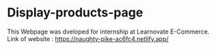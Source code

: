 # Display-products-page
This Webpage was dveloped for internship at Learnovate E-Commerce. Link of website : https://naughty-pike-ac6fc4.netlify.app/
